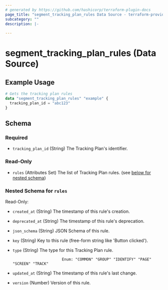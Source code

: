 ```yaml
---
# generated by https://github.com/hashicorp/terraform-plugin-docs
page_title: "segment_tracking_plan_rules Data Source - terraform-provider-segment"
subcategory: ""
description: |-
  
---
```


# segment_tracking_plan_rules (Data Source)



## Example Usage

```terraform
# Gets the tracking plan rules
data "segment_tracking_plan_rules" "example" {
  tracking_plan_id = "abc123"
}
```

<!-- schema generated by tfplugindocs -->
## Schema

### Required

- `tracking_plan_id` (String) The Tracking Plan's identifier.

### Read-Only

- `rules` (Attributes Set) The list of Tracking Plan rules. (see [below for nested schema](#nestedatt--rules))

<a id="nestedatt--rules"></a>
### Nested Schema for `rules`

Read-Only:

- `created_at` (String) The timestamp of this rule's creation.
- `deprecated_at` (String) The timestamp of this rule's deprecation.
- `json_schema` (String) JSON Schema of this rule.
- `key` (String) Key to this rule (free-form string like 'Button clicked').
- `type` (String) The type for this Tracking Plan rule.

							Enum: "COMMON" "GROUP" "IDENTIFY" "PAGE" "SCREEN" "TRACK"
- `updated_at` (String) The timestamp of this rule's last change.
- `version` (Number) Version of this rule.

